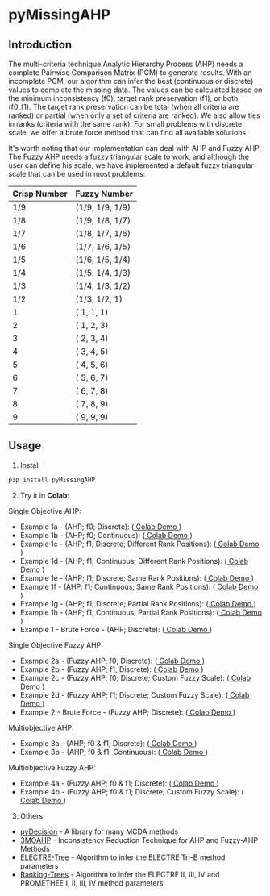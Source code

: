 # pyMissingAHP

## Introduction
The multi-criteria technique Analytic Hierarchy Process (AHP) needs a complete Pairwise Comparison Matrix (PCM) to generate results. With an incomplete PCM, our algorithm can infer the best (continuous or discrete) values to complete the missing data. The values can be calculated based on the minimum inconsistency (f0), target rank preservation (f1), or both (f0_f1). The target rank preservation can be total (when all criteria are ranked) or partial (when only a set of criteria are ranked). We also allow ties in ranks (criteria with the same rank). For small problems with discrete scale, we offer a brute force method that can find all available solutions.

It's worth noting that our implementation can deal with AHP and Fuzzy AHP. The Fuzzy AHP needs a fuzzy triangular scale to work, and although the user can define his scale, we have implemented a default fuzzy triangular scale that can be used in most problems:


| Crisp Number |   Fuzzy Number  | 
|--------------|-----------------|
|     1/9      | (1/9, 1/9, 1/9) |
|     1/8      | (1/9, 1/8, 1/7) |
|     1/7      | (1/8, 1/7, 1/6) |
|     1/6      | (1/7, 1/6, 1/5) |
|     1/5      | (1/6, 1/5, 1/4) |
|     1/4      | (1/5, 1/4, 1/3) |
|     1/3      | (1/4, 1/3, 1/2) |
|     1/2      | (1/3, 1/2,   1) |
|       1      | (  1,   1,   1) |
|       2      | (  1,   2,   3) |
|       3      | (  2,   3,   4) |
|       4      | (  3,   4,   5) |
|       5      | (  4,   5,   6) |
|       6      | (  5,   6,   7) |
|       7      | (  6,   7,   8) |
|       8      | (  7,   8,   9) |
|       9      | (  9,   9,   9) |


## Usage
1. Install

```bash
pip install pyMissingAHP
```

2. Try it in **Colab**:

Single Objective AHP: 
- Example 1a - (AHP; f0; Discrete): ([ Colab Demo ](https://colab.research.google.com/drive/11FoDq0i5WGY7IH1Kxf7FBboWGAk6Mw9A?usp=sharing))
- Example 1b - (AHP; f0; Continuous): ([ Colab Demo ](https://colab.research.google.com/drive/1Jebj8Dqzm96DAmabF_i1RrS-d_-Au_YI?usp=sharing))
- Example 1c - (AHP; f1; Discrete; Different Rank Positions): ([ Colab Demo ](https://colab.research.google.com/drive/1n9hcYCW85bK5qU_LpNyZcaTalSnvT-de?usp=sharing))
- Example 1d - (AHP; f1; Continuous; Different Rank Positions): ([ Colab Demo ](https://colab.research.google.com/drive/1kB3nJl4jlSWUoviKZXblqMgIJk8iz_VA?usp=sharing))
- Example 1e - (AHP; f1; Discrete; Same Rank Positions): ([ Colab Demo ](https://colab.research.google.com/drive/1D6ae7wgcZg-yNFr_gj5pmxEriL-oG09X?usp=sharing))
- Example 1f - (AHP; f1; Continuous; Same Rank Positions): ([ Colab Demo ](https://colab.research.google.com/drive/1-wMDIPN4ZRgWX3JpyltUjpI8xiR-BKlh?usp=sharing))
- Example 1g - (AHP; f1; Discrete; Partial Rank Positions): ([ Colab Demo ](https://colab.research.google.com/drive/1LScLnOoSFI4FMR5qMRuyykwIcnj_S2lU?usp=sharing))
- Example 1h - (AHP; f1; Continuous; Partial Rank Positions): ([ Colab Demo ](https://colab.research.google.com/drive/1QjqU3uo0pnW4CuyTTmnaEyElpRdfDiE6?usp=sharing))
- Example 1  -  Brute Force - (AHP; Discrete): ([ Colab Demo ](https://colab.research.google.com/drive/1y1tycNbDFxFYiSb3_BrHmP2dUnOOHIqG?usp=sharing))

Single Objective Fuzzy AHP: 
- Example 2a - (Fuzzy AHP; f0; Discrete): ([ Colab Demo ](https://colab.research.google.com/drive/1aBEP7lYbSvpHJxJGxYrg4QS4na8Jk49f?usp=sharing))
- Example 2b - (Fuzzy AHP; f1; Discrete): ([ Colab Demo ](https://colab.research.google.com/drive/18aeD00Q2jmc_P6QSHGjuEKDUKeEoIiq4?usp=sharing))
- Example 2c - (Fuzzy AHP; f0; Discrete; Custom Fuzzy Scale): ([ Colab Demo ](https://colab.research.google.com/drive/1vPBq4CzNXS503W-ANdW8-WYacdDgSOVr?usp=sharing))
- Example 2d - (Fuzzy AHP; f1; Discrete; Custom Fuzzy Scale): ([ Colab Demo ](https://colab.research.google.com/drive/1sfpmhM7U3xvSKfGlbRlVNKhSszN4vAA4?usp=sharing))
- Example 2  -  Brute Force - (Fuzzy AHP; Discrete): ([ Colab Demo ](https://colab.research.google.com/drive/1FmhWnZw3SA7sCGxLYLK6-ISsrYX9kEZU?usp=sharing))

Multiobjective AHP:
- Example 3a - (AHP; f0 & f1; Discrete): ([ Colab Demo ](https://colab.research.google.com/drive/1kDo5Ur0_xK2LzGmDOPd0kLjwQwuOKezE?usp=sharing))
- Example 3b - (AHP; f0 & f1; Continuous): ([ Colab Demo ](https://colab.research.google.com/drive/1IwRxyxHXMEAAdDPSTr6yy8otEkv7l3kW?usp=sharing))

Multiobjective Fuzzy AHP:
- Example 4a - (Fuzzy AHP; f0 & f1; Discrete): ([ Colab Demo ](https://colab.research.google.com/drive/1_zRxMOmGgoEoiddF94383OHYq_ztF0nT?usp=sharing))
- Example 4b - (Fuzzy AHP; f0 & f1; Discrete; Custom Fuzzy Scale): ([ Colab Demo ](https://colab.research.google.com/drive/1Jn6KElsYwN6W9IXR4XbBDy2AW6JYoh9t?usp=sharing))

3. Others

- [pyDecision](https://github.com/Valdecy/pyDecision) - A library for many MCDA methods
- [3MOAHP](https://github.com/Valdecy/Method_3MOAHP) - Inconsistency Reduction Technique for AHP and Fuzzy-AHP Methods
- [ELECTRE-Tree](https://github.com/Valdecy/ELECTRE-Tree) - Algorithm to infer the ELECTRE Tri-B method parameters
- [Ranking-Trees](https://github.com/Valdecy/Ranking-Trees) - Algorithm to infer the ELECTRE II, III, IV and PROMETHEE I, II, III, IV method parameters
